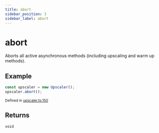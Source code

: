 ```yaml
---
title: abort
sidebar_position: 3
sidebar_label: abort
---
```


# abort

Aborts all active asynchronous methods (including upscaling and warm up methods).

## Example

```javascript
const upscaler = new Upscaler();
upscaler.abort();
```

<small className="gray">Defined in <a target="_blank" href="https://github.com/thekevinscott/UpscalerJS/tree/main/packages/upscalerjs/src/upscaler.ts#L150">upscaler.ts:150</a></small>

## Returns

`void`